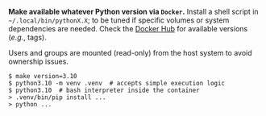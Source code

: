 **Make available whatever Python version via `Docker`.** Install a shell script in
`~/.local/bin/pythonX.X`; to be tuned if specific volumes or system dependencies are
needed. Check the [Docker Hub](https://hub.docker.com/_/python) for available versions
(_e.g._, tags).

Users and groups are mounted (read-only) from the host system to avoid ownership issues.

```shell
$ make version=3.10
$ python3.10 -m venv .venv  # accepts simple execution logic
$ python3.10  # bash interpreter inside the container
> .venv/bin/pip install ...
> python ...
```
